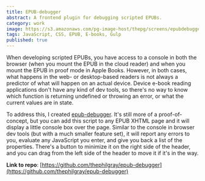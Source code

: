 ```yaml
---
title: EPUB-debugger
abstract: A frontend plugin for debugging scripted EPUBs.
category: work
image: https://s3.amazonaws.com/pg-image-host/thepg/screens/epubdebugger.png
tags: JavaScript, CSS, EPUB, E-books, Gulp
published: true
---
```


When developing scripted EPUBs, you have access to a console in both the browser (when you mount the EPUB in the cloud reader) and when you mount the EPUB in proof mode in Apple Books. However, in both cases, what happens in the web- or desktop-based readers is not always a predictor of what will happen on an actual device. Device e-book reading applications don't have any kind of dev tools, so there's no way to know which function is returning undefined or throwing an error, or what the current values are in state.

To address this, I created [epub-debugger](https://github.com/thephilgray/epub-debugger). It's still more of a proof-of-concept, but you can add this script to any EPUB XHTML page and it will display a little console box over the page. Similar to the console in browser dev tools (but with a much smaller feature set), it will report any errors to you, evaluate any JavaScript you enter, and give you back a list of the properties. There's a button to minimize it on the right side of the header, and you can drag from the left side of the header to move it if it's in the way.

**Link to repo**: [https://github.com/thephilgray/epub-debugger](https://github.com/thephilgray/epub-debugger)
